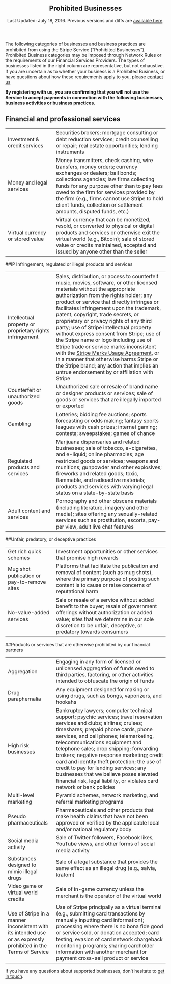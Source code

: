 <section id="details">

<header id="prohibited_businesses">

# Prohibited Businesses

Last Updated: July 18, 2016. Previous versions and diffs are [available here](https://github.com/stripe/terms).

</header>

<article>

The following categories of businesses and business practices are prohibited from using the Stripe Service (“Prohibited Businesses”). Prohibited Business categories may be imposed through Network Rules or the requirements of our Financial Services Providers. The types of businesses listed in the right column are representative, but not exhaustive. If you are uncertain as to whether your business is a Prohibited Business, or have questions about how these requirements apply to you, please [contact us](mailto:support@stripe.com)

**By registering with us, you are confirming that you will not use the Service to accept payments in connection with the following businesses, business activities or business practices.**

## Financial and professional services

<table>
  <tr>
    <td style="width:30%;">
      Investment &amp; credit services
    </td>
    <td>
      Securities brokers; mortgage consulting or debt reduction services; credit counselling or repair; real estate opportunities; lending instruments
    </td>
  </tr>

  <tr>
    <td>
      Money and legal services
    </td>
    <td>
      Money transmitters, check cashing, wire transfers, money orders; currency exchanges or dealers; bail bonds; collections agencies; law firms collecting funds for any purpose other than to pay fees owed to the firm for services provided by the firm (e.g., firms cannot use Stripe to hold client funds, collection or settlement amounts, disputed funds, etc.)
    </td>
  </tr>

  <tr>
    <td>
      Virtual currency or stored value
    </td>
    <td>
      Virtual currency that can be monetized, resold, or converted to physical or digital products and services or otherwise exit the virtual world (e.g., Bitcoin); sale of stored value or credits maintained, accepted and issued by anyone other than the seller
    </td>
  </tr>
</table>

##IP Infringement, regulated or illegal products and services
<table>
  <tr>
    <td style="width:30%;">
      Intellectual property or proprietary rights infringement
    </td>
    <td>
      Sales, distribution, or access to counterfeit music, movies, software, or other licensed materials without the appropriate authorization from the rights holder; any product or service that directly infringes or facilitates infringement upon the trademark, patent, copyright, trade secrets, or proprietary or privacy rights of any third party; use of Stripe intellectual property without express consent from Stripe; use of the Stripe name or logo including use of Stripe trade or service marks inconsistent with the <a href="/marks/terms">Stripe Marks Usage Agreement</a>, or in a manner that otherwise harms Stripe or the Stripe brand; any action that implies an untrue endorsement by or affiliation with Stripe
    </td>
  </tr>
  <tr>
    <td>
      Counterfeit or unauthorized goods
    </td>
    <td>
      Unauthorized sale or resale of brand name or designer products or services; sale of goods or services that are illegally imported or exported
    </td>
  </tr>
  <tr>
    <td>
      Gambling
    </td>
    <td>
      Lotteries; bidding fee auctions; sports forecasting or odds making; fantasy sports leagues with cash prizes; internet gaming; contests; sweepstakes; games of chance
    </td>
  </tr>
  <tr>
    <td>
      Regulated products and services
    </td>
    <td>
      Marijuana dispensaries and related businesses; sale of tobacco, e-cigarettes, and e-liquid; online pharmacies; age restricted goods or services; weapons and munitions; gunpowder and other explosives; fireworks and related goods; toxic, flammable, and radioactive materials; products and services with varying legal status on a state-by-state basis
    </td>
  </tr>
  <tr>
    <td>
      Adult content and services
    </td>
    <td>
      Pornography and other obscene materials (including literature, imagery and other media); sites offering any sexually-related services such as prostitution, escorts, pay-per view, adult live chat features
    </td>
  </tr>
</table>


##Unfair, predatory, or deceptive practices
<table>
  <tr>
    <td style="width:30%;">
      Get rich quick schemes
    </td>
    <td>
      Investment opportunities or other services that promise high rewards
    </td>
  </tr>
  <tr>
    <td>
      Mug shot publication or pay-to-remove sites
    </td>
    <td>
      Platforms that facilitate the publication and removal of content (such as mug shots), where the primary purpose of posting such content is to cause or raise concerns of reputational harm
    </td>
  </tr>
  <tr>
    <td>
      No-value-added services
    </td>
    <td>
      Sale or resale of a service without added benefit to the buyer; resale of government offerings without authorization or added value; sites that we determine in our sole discretion to be unfair, deceptive, or predatory towards consumers
    </td>
  </tr>
</table>

##Products or services that are otherwise prohibited by our financial partners
<table>
  <tr>
    <td style="width:30%;">
      Aggregation
    </td>
    <td>
      Engaging in any form of licensed or unlicensed aggregation of funds owed to third parties, factoring, or other activities intended to obfuscate the origin of funds
    </td>
  </tr>
  <tr>
    <td>
      Drug paraphernalia
    </td>
    <td>
      Any equipment designed for making or using drugs, such as bongs, vaporizers, and hookahs
    </td>
  </tr>
  <tr>
    <td>
      High risk businesses
    </td>
    <td>
      Bankruptcy lawyers; computer technical support; psychic services; travel reservation services and clubs; airlines; cruises; timeshares; prepaid phone cards, phone services, and cell phones; telemarketing, telecommunications equipment and telephone sales; drop shipping; forwarding brokers; negative response marketing; credit card and identity theft protection; the use of credit to pay for lending services; any businesses that we believe poses elevated financial risk, legal liability, or violates card network or bank policies
    </td>
  </tr>
  <tr>
    <td>
      Multi-level marketing
    </td>
    <td>
      Pyramid schemes, network marketing, and referral marketing programs
    </td>
  </tr>
  <tr>
    <td>
      Pseudo pharmaceuticals
    </td>
    <td>
      Pharmaceuticals and other products that make health claims that have not been approved or verified by the applicable local and/or national regulatory body
    </td>
  </tr>
  <tr>
    <td>
      Social media activity
    </td>
    <td>
      Sale of Twitter followers, Facebook likes, YouTube views, and other forms of social media activity
    </td>
  </tr>
  <tr>
    <td>
      Substances designed to mimic illegal drugs
    </td>
    <td>
      Sale of a legal substance that provides the same effect as an illegal drug (e.g., salvia, kratom)
    </td>
  </tr>
  <tr>
    <td>
      Video game or virtual world credits
    </td>
    <td>
      Sale of in-game currency unless the merchant is the operator of the virtual world
    </td>
  </tr>
  <tr>
    <td>
      Use of Stripe in a manner inconsistent with its intended use or as expressly prohibited in the Terms of Service
    </td>
    <td>
      Use of Stripe principally as a virtual terminal (e.g., submitting card transactions by manually inputting card information); processing where there is no bona fide good or service sold, or donation accepted; card testing; evasion of card network chargeback monitoring programs; sharing cardholder information with another merchant for payment cross-sell product or service
    </td>
  </tr>
</table>

If you have any questions about supported businesses, don’t hesitate to [get in touch](https://stripe.com/contact).

</article>


</section>
